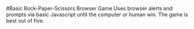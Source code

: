 #Basic Rock-Paper-Scissors Browser Game
Uses browser alerts and prompts via basic Javascript until the computer or human win. The game is best out of five.